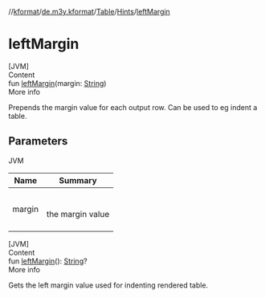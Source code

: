//[kformat](../../../index.md)/[de.m3y.kformat](../../index.md)/[Table](../index.md)/[Hints](index.md)/[leftMargin](left-margin.md)



# leftMargin  
[JVM]  
Content  
fun [leftMargin](left-margin.md)(margin: [String](https://kotlinlang.org/api/latest/jvm/stdlib/kotlin/-string/index.html))  
More info  


Prepends the margin value for each output row. Can be used to eg indent a table.



## Parameters  
  
JVM  
  
|  Name|  Summary| 
|---|---|
| <a name="de.m3y.kformat/Table.Hints/leftMargin/#kotlin.String/PointingToDeclaration/"></a>margin| <a name="de.m3y.kformat/Table.Hints/leftMargin/#kotlin.String/PointingToDeclaration/"></a><br><br>the margin value<br><br>
  
  


[JVM]  
Content  
fun [leftMargin](left-margin.md)(): [String](https://kotlinlang.org/api/latest/jvm/stdlib/kotlin/-string/index.html)?  
More info  


Gets the left margin value used for indenting rendered table.

  



